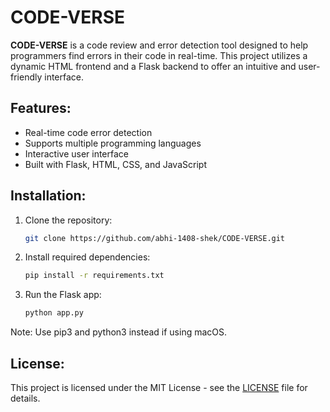 # CODE-VERSE

**CODE-VERSE** is a code review and error detection tool designed to help programmers find errors in their code in real-time. This project utilizes a dynamic HTML frontend and a Flask backend to offer an intuitive and user-friendly interface.

## Features:
- Real-time code error detection
- Supports multiple programming languages
- Interactive user interface
- Built with Flask, HTML, CSS, and JavaScript

## Installation:
1. Clone the repository:
    ```bash
    git clone https://github.com/abhi-1408-shek/CODE-VERSE.git
    ```
2. Install required dependencies:
    ```bash
    pip install -r requirements.txt
    ```
3. Run the Flask app:
    ```bash
    python app.py
    ```
Note: Use pip3 and python3 instead if using macOS.

## License:
This project is licensed under the MIT License - see the [LICENSE](LICENCE) file for details.
